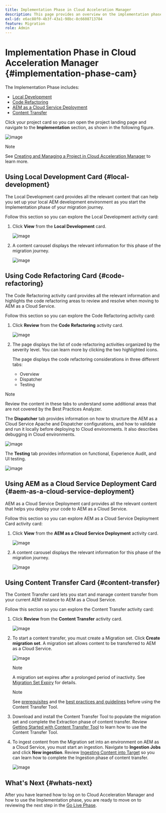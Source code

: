 ```yaml
---
title: Implementation Phase in Cloud Acceleration Manager
description: This page provides an overview on the implementation phase in Cloud Acceleration Manager.
exl-id: e6ac88f0-4b3f-43a1-98bc-8c6608713784
feature: Migration
role: Admin
---
```

# Implementation Phase in Cloud Acceleration Manager {#implementation-phase-cam}

The Implementation Phase includes:

* [Local Development](#local-development)
* [Code Refactoring](#code-refactoring)
* [AEM as a Cloud Service Deployment](#aem-as-a-cloud-service-deployment)
* [Content Transfer](#content-transfer)


Click your project card so you can open the project landing page and navigate to the **Implementation** section, as shown in the following figure.

   ![image](/help/journey-migration/cloud-acceleration-manager/assets/implementation-1.png)

   >[!NOTE]
   >See [Creating and Managing a Project in Cloud Acceleration Manager](getting-started-cam.md#create-project) to learn more.


## Using Local Development Card {#local-development}

The Local Development card provides all the relevant content that can help you set up your local AEM development environment as you start the Implementation phase of your migration journey.

Follow this section so you can explore the Local Development activity card:

1. Click **View** from the **Local Development** card.

   ![image](/help/journey-migration/cloud-acceleration-manager/assets/implementation-2.png)

1. A content carousel displays the relevant information for this phase of the migration journey.

   ![image](/help/journey-migration/cloud-acceleration-manager/assets/implementation-3.png)


## Using Code Refactoring Card {#code-refactoring}

The Code Refactoring activity card provides all the relevant information and highlights the code refactoring areas to review and resolve when moving to AEM as a Cloud Service.

Follow this section so you can explore the Code Refactoring activity card:

1. Click **Review** from the **Code Refactoring** activity card.

   ![image](/help/journey-migration/cloud-acceleration-manager/assets/implementation-4.png)

1. The page displays the list of code refactoring activities organized by the severity level. You can learn more by clicking the two highlighted icons. 

   The page displays the code refactoring considerations in three different tabs: 

   * Overview
   * Dispatcher
   * Testing

  >[!NOTE]
  >Review the content in these tabs to understand some additional areas that are not covered by the Best Practices Analyzer.
   
   The **Dispatcher** tab provides information on how to structure the AEM as a Cloud Service Apache and Dispatcher configurations, and how to validate and run it locally before deploying to Cloud environments. It also describes debugging in Cloud environments.
   
   ![image](/help/journey-migration/cloud-acceleration-manager/assets/coderefactoring-2.png)

   The **Testing** tab provides information on functional, Experience Audit, and UI testing.
   
   ![image](/help/journey-migration/cloud-acceleration-manager/assets/coderefactoring-3.png)

   
## Using AEM as a Cloud Service Deployment Card {#aem-as-a-cloud-service-deployment}

AEM as a Cloud Service Deployment card provides all the relevant content that helps you deploy your code to AEM as a Cloud Service.

Follow this section so you can explore AEM as a Cloud Service Deployment Card activity card:

1. Click **View** from the **AEM as a Cloud Service Deployment** activity card.

   ![image](/help/journey-migration/cloud-acceleration-manager/assets/implementation-6.png)

1. A content carousel displays the relevant information for this phase of the migration journey.

   ![image](/help/journey-migration/cloud-acceleration-manager/assets/aem-deployment-card.png)


## Using Content Transfer Card {#content-transfer}

The Content Transfer card lets you start and manage content transfer from your current AEM instance to AEM as a Cloud Service. 

Follow this section so you can explore the Content Transfer activity card:

1. Click **Review** from the **Content Transfer** activity card.

   ![image](/help/journey-migration/cloud-acceleration-manager/assets/contenttransfer-1.png)

1. To start a content transfer, you must create a Migration set. Click **Create migration set**. A migration set allows content to be transferred to AEM as a Cloud Service. 

   ![image](/help/journey-migration/cloud-acceleration-manager/assets/contenttransfer-2.png)

   >[!NOTE]
   >A migration set expires after a prolonged period of inactivity. See [Migration Set Expiry](/help/journey-migration/content-transfer-tool/using-content-transfer-tool/overview-content-transfer-tool.md#migration-set-expiry) for details.

   >[!NOTE]
   >See [prerequisites](https://experienceleague.adobe.com/docs/experience-manager-cloud-service/content/migration-journey/cloud-migration/content-transfer-tool/prerequisites-content-transfer-tool.html) and the [best practices and guidelines](https://experienceleague.adobe.com/docs/experience-manager-cloud-service/content/migration-journey/cloud-migration/content-transfer-tool/overview-content-transfer-tool.html) before using the Content Transfer Tool.

1. Download and install the Content Transfer Tool to populate the migration set and complete the Extraction phase of content transfer. Review [Getting Started with Content Transfer Tool](https://experienceleague.adobe.com/docs/experience-manager-cloud-service/content/migration-journey/cloud-migration/content-transfer-tool/getting-started-content-transfer-tool.html) to learn how to use the Content Transfer Tool.

1. To ingest content from the Migration set into an environment on AEM as a Cloud Service, you must start an ingestion. Navigate to **Ingestion Jobs** and click **New ingestion**. Review [Ingesting Content into Target](/help/journey-migration/content-transfer-tool/using-content-transfer-tool/ingesting-content.md) so you can learn how to complete the Ingestion phase of content transfer.

   ![image](/help/journey-migration/cloud-acceleration-manager/assets/contenttransfer-3.png)

<!--### Estimating Content Transfer Time {#calculating}

A Content Transfer Tool calculator has been provided to estimate how long it could take to complete the content transfer activity. You can use the content repository size slider to select the size that applies to your project. The transfer times vary for the extraction and ingestion phases. 

   ![image](/help/journey-migration/cloud-acceleration-manager/assets/contenttransfer-4.png)

   >[!NOTE]
   >These times are estimates only. Factor such as network speeds and time to scale up instances have not been accounted for in these estimates.

To estimate the size of the AEM Repository, you can run the Disk Usage report under `http://HOST:PORT/etc/reports/diskusage.html`. 

You can also estimate the size of specific repository paths by using the `path` parameter, for example, `http://HOST:PORT/etc/reports/diskusage.html?path=/content/dam`. -->

## What's Next {#whats-next}

After you have learned how to log on to Cloud Acceleration Manager and how to use the Implementation phase, you are ready to move on to reviewing the next step in the [Go Live Phase](https://experienceleague.adobe.com/docs/experience-manager-cloud-service/content/migration-journey/cloud-acceleration-manager/using-cam/cam-golive-phase.html).
